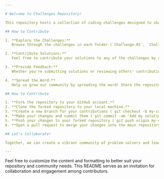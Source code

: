 ```yaml
---

# Welcome to Challenges Repository!

This repository hosts a collection of coding challenges designed to sharpen your problem-solving skills and encourage collaboration. We invite you to explore the challenges presented in each folder and contribute your solutions to the community.

## How to Contribute

1. **Explore the Challenges:**
   Browse through the challenges in each folder (`Challenge-01`, `Challenge-02`, `Challenge-03`, `Challenge-04`). Read the associated Markdown files to understand the problem statements and requirements.

2. **Contribute Solutions:**
   Feel free to contribute your solutions to any of the challenges by submitting pull requests. We welcome diverse approaches and insights, so don't hesitate to share your ideas and implementations.

3. **Provide Feedback:**
   Whether you're submitting solutions or reviewing others' contributions, providing constructive feedback is invaluable. Your insights can help improve the quality and clarity of the solutions.

4. **Spread the Word:**
   Help us grow our community by spreading the word! Share the repository with your network and encourage others to participate and contribute.

## How to Contribute

1. **Fork the repository to your GitHub account.**
2. **Clone the forked repository to your local machine.**
3. **Create a new branch for your contributions (`git checkout -b my-contribution`).**
4. **Make your changes and commit them (`git commit -am 'Add my solution to Challenge-01'`).**
5. **Push your changes to your forked repository (`git push origin my-contribution`).**
6. **Open a pull request to merge your changes into the main repository.**

## Let's Collaborate!

Together, we can create a vibrant community of problem solvers and learners. Thank you for your interest and contributions! Happy coding!

--- 
```


Feel free to customize the content and formatting to better suit your repository and community needs. This README serves as an invitation for collaboration and engagement among contributors.
